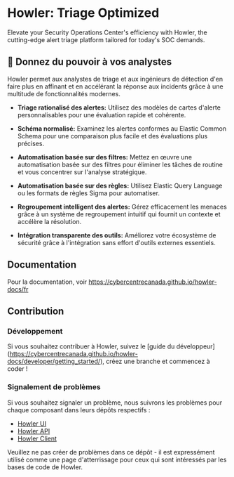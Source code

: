 # Howler: Triage Optimized

Elevate your Security Operations Center's efficiency with Howler, the cutting-edge alert triage platform tailored for today's SOC demands.

## 🚀 Donnez du pouvoir à vos analystes

Howler permet aux analystes de triage et aux ingénieurs de détection d'en faire plus en affinant et en accélérant la réponse aux incidents grâce à une multitude de fonctionnalités modernes.

- **Triage rationalisé des alertes:** Utilisez des modèles de cartes d'alerte personnalisables pour une évaluation rapide et cohérente.

- **Schéma normalisé:** Examinez les alertes conformes au Elastic Common Schema pour une comparaison plus facile et des évaluations plus précises.

- **Automatisation basée sur des filtres:** Mettez en œuvre une automatisation basée sur des filtres pour éliminer les tâches de routine et vous concentrer sur l'analyse stratégique.

- **Automatisation basée sur des règles:** Utilisez Elastic Query Language ou les formats de règles Sigma pour automatiser.

- **Regroupement intelligent des alertes:** Gérez efficacement les menaces grâce à un système de regroupement intuitif qui fournit un contexte et accélère la résolution.

- **Intégration transparente des outils:** Améliorez votre écosystème de sécurité grâce à l'intégration sans effort d'outils externes essentiels.

## Documentation

Pour la documentation, voir <https://cybercentrecanada.github.io/howler-docs/fr>

## Contribution

### Développement

Si vous souhaitez contribuer à Howler, suivez le [guide du développeur] (<https://cybercentrecanada.github.io/howler-docs/developer/getting_started/>), créez une branche et commencez à coder !

### Signalement de problèmes

Si vous souhaitez signaler un problème, nous suivrons les problèmes pour chaque composant dans leurs dépôts respectifs :

- [Howler UI](https://github.com/CybercentreCanada/howler-ui/issues/new)
- [Howler API](https://github.com/CybercentreCanada/howler-api/issues/new)
- [Howler Client](https://github.com/CybercentreCanada/howler-client/issues/new)

Veuillez ne pas créer de problèmes dans ce dépôt - il est expressément utilisé comme une page d'atterrissage pour ceux qui sont intéressés par les bases de code de Howler.
